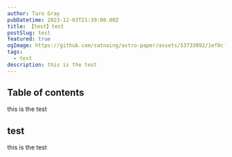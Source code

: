 ```yaml
---
author: Taro Gray
pubDatetime: 2023-12-03T21:39:00.00Z
title: 【test】test
postSlug: test
featured: true
ogImage: https://github.com/satnaing/astro-paper/assets/53733092/1ef0cf03-8137-4d67-ac81-84a032119e3a
tags:
  - test
description: this is the test
---
```


## Table of contents

this is the test

## test

this is the test
